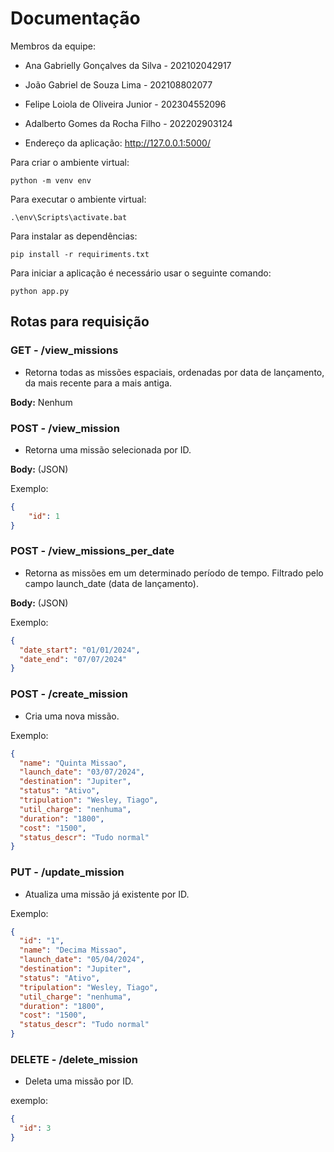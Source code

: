 # Documentação

Membros da equipe:

- Ana Gabrielly Gonçalves da Silva - 202102042917
- João Gabriel de Souza Lima - 202108802077
- Felipe Loiola de Oliveira Junior - 202304552096
- Adalberto Gomes da Rocha Filho - 202202903124

- Endereço da aplicação: http://127.0.0.1:5000/

Para criar o ambiente virtual:

```
python -m venv env    
```

Para executar o ambiente virtual:
```
.\env\Scripts\activate.bat
```

Para instalar as dependências:

```
pip install -r requiriments.txt
```

Para iniciar a aplicação é necessário usar o seguinte comando:

```
python app.py
```

## Rotas para requisição

### GET - /view_missions

- Retorna todas as missões espaciais, ordenadas por data de lançamento, da mais recente para a mais antiga.

**Body:** Nenhum

### POST - /view_mission 

- Retorna uma missão selecionada por ID.

**Body:** (JSON)

Exemplo:
```json
{
    "id": 1
}
```

### POST - /view_missions_per_date 

- Retorna as missões em um determinado período de tempo. Filtrado pelo campo launch_date (data de lançamento).

**Body:** (JSON)

Exemplo:
```json
{
  "date_start": "01/01/2024",
  "date_end": "07/07/2024"
}
```

### POST  - /create_mission

- Cria uma nova missão.

Exemplo:
```json
{
  "name": "Quinta Missao",
  "launch_date": "03/07/2024",
  "destination": "Jupiter",
  "status": "Ativo",
  "tripulation": "Wesley, Tiago",
  "util_charge": "nenhuma",
  "duration": "1800",
  "cost": "1500",
  "status_descr": "Tudo normal"
}
```

### PUT  - /update_mission

- Atualiza uma missão já existente por ID.

Exemplo:
```json
{
  "id": "1",
  "name": "Decima Missao",
  "launch_date": "05/04/2024",
  "destination": "Jupiter",
  "status": "Ativo",
  "tripulation": "Wesley, Tiago",
  "util_charge": "nenhuma",
  "duration": "1800",
  "cost": "1500",
  "status_descr": "Tudo normal"
}
```

### DELETE  - /delete_mission

- Deleta uma missão por ID.

exemplo:
```json
{
  "id": 3
}
```
